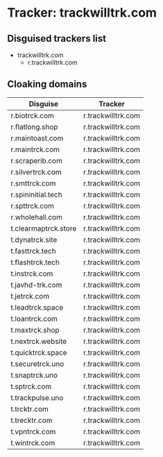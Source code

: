 # Tracker: trackwilltrk.com

## Disguised trackers list

* trackwilltrk.com
    * r.trackwilltrk.com

## Cloaking domains

| Disguise | Tracker |
| ---- | ---- |
| r.biotrck.com | r.trackwilltrk.com |
| r.flatlong.shop | r.trackwilltrk.com |
| r.maintoast.com | r.trackwilltrk.com |
| r.maintrck.com | r.trackwilltrk.com |
| r.scraperib.com | r.trackwilltrk.com |
| r.silvertrck.com | r.trackwilltrk.com |
| r.smttrck.com | r.trackwilltrk.com |
| r.spininitial.tech | r.trackwilltrk.com |
| r.spttrck.com | r.trackwilltrk.com |
| r.wholehall.com | r.trackwilltrk.com |
| t.clearmaptrck.store | r.trackwilltrk.com |
| t.dynatrck.site | r.trackwilltrk.com |
| t.fasttrck.tech | r.trackwilltrk.com |
| t.flashtrck.tech | r.trackwilltrk.com |
| t.instrck.com | r.trackwilltrk.com |
| t.javhd-trk.com | r.trackwilltrk.com |
| t.jetrck.com | r.trackwilltrk.com |
| t.leadtrck.space | r.trackwilltrk.com |
| t.loantrck.com | r.trackwilltrk.com |
| t.maxtrck.shop | r.trackwilltrk.com |
| t.nextrck.website | r.trackwilltrk.com |
| t.quicktrck.space | r.trackwilltrk.com |
| t.securetrck.uno | r.trackwilltrk.com |
| t.snaptrck.uno | r.trackwilltrk.com |
| t.sptrck.com | r.trackwilltrk.com |
| t.trackpulse.uno | r.trackwilltrk.com |
| t.trcktr.com | r.trackwilltrk.com |
| t.trecktr.com | r.trackwilltrk.com |
| t.vpntrck.com | r.trackwilltrk.com |
| t.wintrck.com | r.trackwilltrk.com |